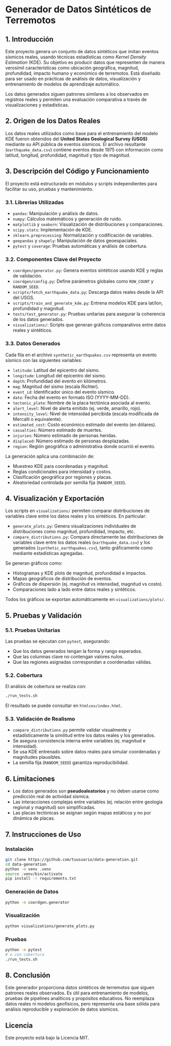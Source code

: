 # Generador de Datos Sintéticos de Terremotos

## 1. Introducción

Este proyecto genera un conjunto de datos sintéticos que imitan eventos sísmicos reales, usando técnicas estadísticas como *Kernel Density Estimation* (KDE). Su objetivo es producir datos que representen de manera verosímil características como ubicación geográfica, magnitud, profundidad, impacto humano y económico de terremotos. Está diseñado para ser usado en prácticas de análisis de datos, visualización y entrenamiento de modelos de aprendizaje automático.

Los datos generados siguen patrones similares a los observados en registros reales y permiten una evaluación comparativa a través de visualizaciones y estadísticas.

## 2. Origen de los Datos Reales

Los datos reales utilizados como base para el entrenamiento del modelo KDE fueron obtenidos del **United States Geological Survey (USGS)** mediante su API pública de eventos sísmicos. El archivo resultante (`earthquake_data.csv`) contiene eventos desde 1975 con información como latitud, longitud, profundidad, magnitud y tipo de magnitud.

## 3. Descripción del Código y Funcionamiento

El proyecto está estructurado en módulos y scripts independientes para facilitar su uso, pruebas y mantenimiento.

### 3.1. Librerías Utilizadas

- `pandas`: Manipulación y análisis de datos.
- `numpy`: Cálculos matemáticos y generación de ruido.
- `matplotlib` y `seaborn`: Visualización de distribuciones y comparaciones.
- `scipy.stats`: Implementación de KDE.
- `sklearn.preprocessing`: Normalización y codificación de variables.
- `geopandas` y `shapely`: Manipulación de datos geoespaciales.
- `pytest` y `coverage`: Pruebas automáticas y análisis de cobertura.

### 3.2. Componentes Clave del Proyecto

- `coordgen/generator.py`: Genera eventos sintéticos usando KDE y reglas de validación.
- `coordgen/config.py`: Define parámetros globales como `ROW_COUNT` y `RANDOM_SEED`.
- `scripts/fetch_earthquake_data.py`: Descarga datos reales desde la API del USGS.
- `scripts/train_and_generate_kde.py`: Entrena modelos KDE para lat/lon, profundidad y magnitud.
- `tests/test_generator.py`: Pruebas unitarias para asegurar la coherencia de los datos generados.
- `visualizations/`: Scripts que generan gráficos comparativos entre datos reales y sintéticos.

### 3.3. Datos Generados

Cada fila en el archivo `synthetic_earthquakes.csv` representa un evento sísmico con las siguientes variables:

* `latitude`: Latitud del epicentro del sismo.
* `longitude`: Longitud del epicentro del sismo.
* `depth`: Profundidad del evento en kilómetros.
* `mag`: Magnitud del sismo (escala Richter).
* `event_id`: Identificador único del evento sísmico.
* `date`: Fecha del evento en formato ISO (YYYY-MM-DD).
* `tectonic_plate`: Nombre de la placa tectónica asociada al evento.
* `alert_level`: Nivel de alerta emitido (ej. verde, amarillo, rojo).
* `intensity_level`: Nivel de intensidad percibida (escala modificada de Mercalli o equivalente).
* `estimated_cost`: Costo económico estimado del evento (en dólares).
* `casualties`: Número estimado de muertes.
* `injuries`: Número estimado de personas heridas.
* `displaced`: Número estimado de personas desplazadas.
* `region`: Región geográfica o administrativa donde ocurrió el evento.

La generación aplica una combinación de:
- Muestreo KDE para coordenadas y magnitud.
- Reglas condicionales para intensidad y costos.
- Clasificación geográfica por regiones y placas.
- Aleatoriedad controlada por semilla fija (`RANDOM_SEED`).

## 4. Visualización y Exportación

Los scripts en `visualizations/` permiten comparar distribuciones de variables clave entre los datos reales y los sintéticos. En particular:

- `generate_plots.py`: Genera visualizaciones individuales de distribuciones como magnitud, profundidad, impacto, etc.
- `compare_distributions.py`: Compara directamente las distribuciones de variables clave entre los datos reales (`earthquake_data.csv`) y los generados (`synthetic_earthquakes.csv`), tanto gráficamente como mediante estadísticas agregadas.

Se generan gráficos como:

- Histogramas y KDE plots de magnitud, profundidad e impactos.
- Mapas geográficos de distribución de eventos.
- Gráficos de dispersión (ej. magnitud vs intensidad, magnitud vs costo).
- Comparaciones lado a lado entre datos reales y sintéticos.

Todos los gráficos se exportan automáticamente en `visualizations/plots/`.


## 5. Pruebas y Validación

### 5.1. Pruebas Unitarias

Las pruebas se ejecutan con `pytest`, asegurando:

- Que los datos generados tengan la forma y rango esperados.
- Que las columnas clave no contengan valores nulos.
- Que las regiones asignadas correspondan a coordenadas válidas.

### 5.2. Cobertura

El análisis de cobertura se realiza con:

```bash
./run_tests.sh
````

El resultado se puede consultar en `htmlcov/index.html`.

### 5.3. Validación de Realismo

- `compare_distributions.py` permite validar visualmente y estadísticamente la similitud entre los datos reales y los generados.
- Se asegura consistencia interna entre variables (ej. magnitud e intensidad).
- Se usa KDE entrenado sobre datos reales para simular coordenadas y magnitudes plausibles.
- La semilla fija (`RANDOM_SEED`) garantiza reproducibilidad.

## 6. Limitaciones

* Los datos generados son **pseudoaleatorios** y no deben usarse como predicción real de actividad sísmica.
* Las interacciones complejas entre variables (ej. relación entre geología regional y magnitud) son simplificadas.
* Las placas tectónicas se asignan según mapas estáticos y no por dinámica de placas.

## 7. Instrucciones de Uso

### Instalación

```bash
git clone https://github.com/tuusuario/data-generation.git
cd data-generation
python -m venv .venv
source .venv/bin/activate
pip install -r requirements.txt
```

### Generación de Datos

```bash
python -m coordgen.generator
```

### Visualización

```bash
python visualizations/generate_plots.py
```

### Pruebas

```bash
python -m pytest
# o con cobertura
./run_tests.sh
```

## 8. Conclusión

Este generador proporciona datos sintéticos de terremotos que siguen patrones reales observados. Es útil para entrenamiento de modelos, pruebas de pipelines analíticos y propósitos educativos. No reemplaza datos reales ni modelos geofísicos, pero representa una base sólida para análisis reproducible y exploración de datos sísmicos.

## Licencia

Este proyecto está bajo la Licencia MIT.

